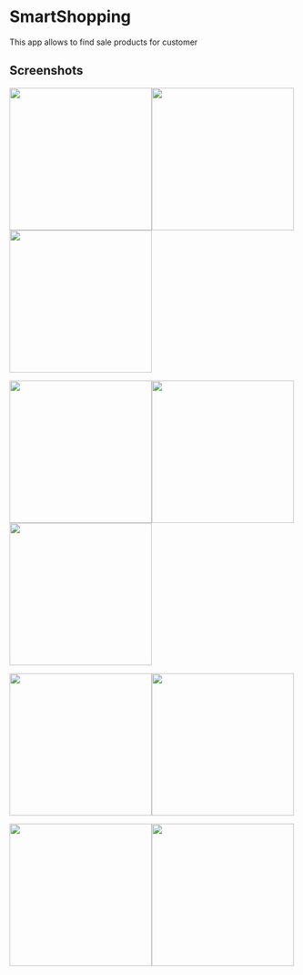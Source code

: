 # SmartShopping
This app allows to find sale products for customer 




## Screenshots

<img src="https://user-images.githubusercontent.com/55505154/135710141-208d6926-27d7-48f5-93e2-09c861ef8a8c.png" width="250"><img src="https://user-images.githubusercontent.com/55505154/135710151-208d1864-1504-4921-ad8e-4a3211192039.png" width="250"><img src="https://user-images.githubusercontent.com/55505154/135710162-c480e973-1bdb-4efd-b8be-fa1238e0201a.png" width="250">

<img src="https://user-images.githubusercontent.com/55505154/135710184-9e4cf910-cadc-45ff-9a74-85fa9040ae83.png" width="250"><img src="https://user-images.githubusercontent.com/55505154/135710188-86459d14-8d49-461a-b67e-bd5dc5d56ab2.png" width="250"><img src="https://user-images.githubusercontent.com/55505154/135710196-2304f707-324e-443e-b64d-2acf11c95bc9.png" width="250">

<img src="https://user-images.githubusercontent.com/55505154/135710205-88d72e1c-223e-400e-8249-16322cdeb0f2.png" width="250"><img src="https://user-images.githubusercontent.com/55505154/135710218-988daaff-18ff-4ef0-b836-8ef2c0be4291.png" width="250">


<img src="https://user-images.githubusercontent.com/55505154/135710214-255af176-c396-4b03-bf39-be4c5c8ace71.png" width="250"><img src="https://user-images.githubusercontent.com/55505154/135710236-6ae729fa-5b9f-4388-a5ad-0ba4f6cc9863.png" width="250">


